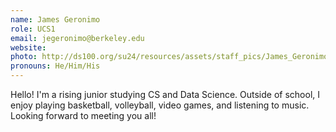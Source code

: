 ```yaml
---
name: James Geronimo
role: UCS1
email: jegeronimo@berkeley.edu
website: 
photo: http://ds100.org/su24/resources/assets/staff_pics/James_Geronimo.jpg
pronouns: He/Him/His
---
```

Hello! I'm a rising junior studying CS and Data Science. Outside of school, I enjoy playing basketball, volleyball, video games, and listening to music. Looking forward to meeting you all!
